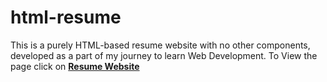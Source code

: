 # html-resume
This is a purely HTML-based resume website with no other components, developed as a part of my journey to learn Web Development. 
To View the page click on **[Resume Website](https://etheriousking.github.io/html-resume/)**
